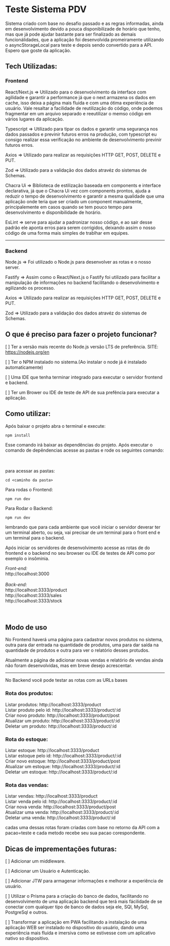 # Teste Sistema PDV

Sistema criado com base no desafio passado e as regras informadas, ainda em desenvolvimento devido a pouca disponibilizade de horário que tenho, mas que já pode ajudar bastante para ser finalizado as demais funcionálidades, que a aplicação foi desenvolvida promeiramente utilizando o asyncStorageLocal para teste e depois sendo convertido para a API. Espero que goste da aplicação. 

## Tech Utilizadas:

### Frontend

React/Next.js => Utilizado para o desenvolvimento da interface com agilidade e garantir a performance já que o next armazena os dados em cache, isso deixa a página mais fluida e com uma ótima experiência de usuário. Vale resaltar a facilidade de reutilização do código, onde podemos fragmentar em um arquivo separado e reeutilizar o memso código em vários lugares da aplicação.

Typescript => Utilizado para tipar os dados e garantir uma segurança nos dados passados e previnir futuros erros na produção, com typescript eu consigo realizar essa verificação no ambiente de desenvolvimento previnir futuros erros.

Axios => Utilizado para realizar as requisições HTTP GET, POST, DELETE e PUT.

Zod => Utilizado para a validação dos dados atravéz do sistemas de Schemas.

Chacra Ui => Biblioteca de estilização baseada em components e interface declarativa, já que o Chacra Ui vez com components prontos, ajuda a reduzir o tempo de desenvolvimento e garantir a mesma qualidade que uma aplicação onde teria que ser criado um component manualmente, principalemente em casos quando se tem pouco tempo para desenvolvimento e disponibilidade de horário.

EsLint => serve para ajudar a padronizar nosso código, e ao sair desse padrão ele aponta erros para serem corrigidos, deixando assim o nosso código de uma forma mais simples de trablhar em equipes.

---

### Backend

Node.js => Foi utilizado o Node.js para desenvolver as rotas e o nosso server.

Fastify => Assim como o React/Next.js o Fastify foi utilizado para facilitar a manipulação de informações no backend facilitando o desenvolvimento e agilizando os processo.

Axios => Utilizado para realizar as requisições HTTP GET, POST, DELETE e PUT.

Zod => Utilizado para a validação dos dados atravéz do sistemas de Schemas.



## O que é preciso para fazer o projeto funcionar?

[ ] Ter a versão mais recente do Node.js versão LTS de preferência. SITE: https://nodejs.org/en

[ ] Ter o NPM instalado no sistema.(Ao instalar o node já é instalado automaticamente)

[ ] Uma IDE que tenha terminar integrado para executar o servidor frontend e backend.

[ ] Ter um Brower ou IDE de teste de API de sua prefência para executar a aplicação. 

## Como utilizar: 

Após baixar o projeto abra o terminal e execute:

```
npm install
```
Esse comando irá baixar as dependências do projeto. Após executar o comando de depêndencias acesse as pastas e rode os seguintes comando:
<br>
<br>
<br>

para acessar as pastas:
```
cd <caminho da pasta>
```
Para rodas o Frontend:
```
npm run dev
```
Para Rodar o Backend:
```
npm run dev
```

lembrando que para cada ambiente que você iniciar o servidor deverar ter um terminal aberto, ou seja, vai precisar de um terminal para o front end e um terminal para o backend.

Após iniciar os servidores de desenvolvimento acesse as rotas de do frontend e o backend no seu browser ou IDE de testes de API como por exemplo o insôminia.

*Front-end:* 
<br>
http://localhost:3000
<br>
<br>
*Back-end:* 
<br>
http://localhost:3333/product<br>
http://localhost:3333/sales<br>
http://localhost:3333/stock<br><br><br>

## Modo de uso

No Frontend haverá uma página para cadastrar novos produtos no sistema, outra para dar entrada na quantidade de produtos, uma para dar saída na quantidade de produtos e outra para ver o relatório desses protudos.

Atualmente a página de adicionar novas vendas e relatório de vendas ainda não foram desenvolvidas, mas em breve desejo acrescentar.

---
No Backend você pode testar as rotas com as URLs bases

### Rota dos produtos:

Listar produtos: http://localhost:3333/product<br>
Listar produto pelo id: http://localhost:3333/product/:id<br>
Criar novo produto: http://localhost:3333/product/post<br>
Atualizar um produto: http://localhost:3333/product/:id<br>
Deletar um produto: http://localhost:3333/product/:id

### Rota do estoque:

Listar estoque: http://localhost:3333/product<br>
Listar estoque pelo id: http://localhost:3333/product/:id<br>
Criar novo estoque: http://localhost:3333/product/post<br>
Atualizar um estoque: http://localhost:3333/product/:id<br>
Deletar um estoque: http://localhost:3333/product/:id

### Rota das vendas:

Listar vendas: http://localhost:3333/product<br>
Listar venda pelo id: http://localhost:3333/product/:id<br>
Criar nova venda: http://localhost:3333/product/post<br>
Atualizar uma venda: http://localhost:3333/product/:id<br>
Deletar uma venda: http://localhost:3333/product/:id

cadas uma dessas rotas foram criadas com base no retorno da API com a pacao=teste e cada metodo recebe seu sua pacao corespondente.

## Dicas de imprementações futuras:

[ ] Adicionar um middleware.

[ ] Adicionar um Usuário e Autenticação.

[ ] Adicionar JTW para armagenar informações e melhorar a experiência de usuário.

[ ] Utilizar o Prisma para a criação do banco de dados, facilitando no desenvolvimento de uma aplicação backend que terá mais fácilidade de se conectar com qualquer tipo de banco de dados seja ele, SQl, MySql, PostgreSql e outros.

[ ] Transformar a aplicação em PWA facilitando a instalação de uma aplicação WEB ser instalado no dispositivo do usuário, dando uma experiência mais fluída e imersiva como se estivesse com  um aplicativo nativo so dispositivo.
